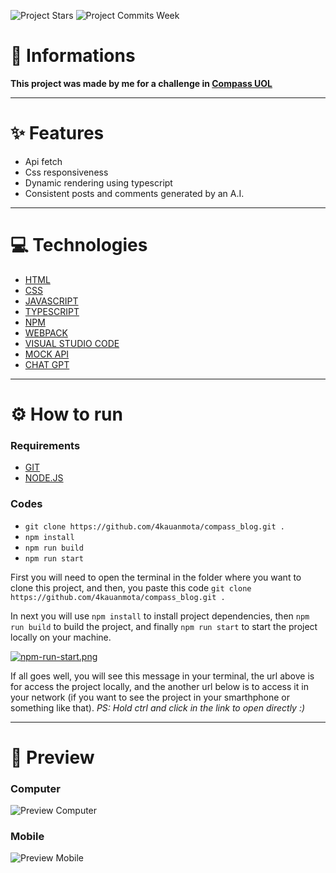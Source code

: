 ![Project Stars](https://img.shields.io/github/stars/4kauanmota/compass_blog?color=1e90ff) ![Project Commits Week](https://img.shields.io/github/commit-activity/w/4kauanmota/compass_blog?color=1e90ff)


# 📄 **Informations**
**This project was made by me for a challenge in [Compass UOL](https://compass.uol/en/home/)**


---

# ✨ **Features**
+ Api fetch
+ Css responsiveness
+ Dynamic rendering using typescript
+ Consistent posts and comments generated by an A.I. 

---

# 💻 **Technologies**
+ [HTML](https://developer.mozilla.org/pt-BR/docs/Web/HTML)
+ [CSS](https://developer.mozilla.org/pt-BR/docs/Web/CSS)
+ [JAVASCRIPT](https://developer.mozilla.org/pt-BR/docs/Web/JavaScript)
+ [TYPESCRIPT](https://www.typescriptlang.org/)
+ [NPM](https://www.npmjs.com/)
+ [WEBPACK](https://webpack.js.org/)
+ [VISUAL STUDIO CODE](https://code.visualstudio.com/)
+ [MOCK API](https://mockapi.io)
+ [CHAT GPT](https://openai.com/blog/chatgpt)

---

# ⚙️ **How to run**
### Requirements
+ [GIT](https://git-scm.com/)
+ [NODE.JS](https://nodejs.org/en)

### Codes
+ `git clone https://github.com/4kauanmota/compass_blog.git .`
+ `npm install`
+ `npm run build`
+ `npm run start`

First you will need to open the terminal in the folder where you want to clone this project, and then, you paste this code `git clone https://github.com/4kauanmota/compass_blog.git .`

In next you will use `npm install` to install project dependencies, then `npm run build` to build the project, and finally `npm run start` to start the project locally on your machine.

[![npm-run-start.png](https://i.postimg.cc/jdqsy9Z5/npm-run-start.png)](https://postimg.cc/0r3RstgR)

If all goes well, you will see this message in your terminal, the url above is for access the project locally, and the another url below is to access it in your network (if you want to see the project in your smarthphone or something like that). 
*PS: Hold ctrl and click in the link to open directly :)*

---

# 👀 **Preview**
### Computer
![Preview Computer](https://i.postimg.cc/J4q6fYN9/Computer.gif)

### Mobile
![Preview Mobile](https://i.postimg.cc/02Fn1g6X/Mobile.gif)
